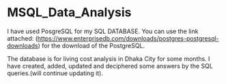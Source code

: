 # MSQL_Data_Analysis
I have used PosgreSQL for my SQL DATABASE. 
You can use the link attached: (https://www.enterprisedb.com/downloads/postgres-postgresql-downloads) for the download of the PostgreSQL. 

The database is for living cost analysis in Dhaka City for some months. 
I have created, added,  updated and deciphered some answers by the SQL queries.(will continue updating it). 

